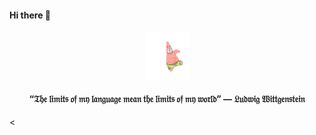 <h4>Hi there 👋 </h4>
<h4 align='center'><img src='/secret/patrick.gif' width='70px'/></h4> 
<h4 align='center'>“𝔗𝔥𝔢 𝔩𝔦𝔪𝔦𝔱𝔰 𝔬𝔣 𝔪𝔶 𝔩𝔞𝔫𝔤𝔲𝔞𝔤𝔢 𝔪𝔢𝔞𝔫 𝔱𝔥𝔢 𝔩𝔦𝔪𝔦𝔱𝔰 𝔬𝔣 𝔪𝔶 𝔴𝔬𝔯𝔩𝔡” — 𝔏𝔲𝔡𝔴𝔦𝔤 𝔚𝔦𝔱𝔱𝔤𝔢𝔫𝔰𝔱𝔢𝔦𝔫</h4>

<

<!--
**JordanLong1/JordanLong1** is a ✨ _special_ ✨ repository because its `README.md` (this file) appears on your GitHub profile.

Here are some ideas to get you started:

- 🔭 I’m currently working on ...
- 🌱 I’m currently learning ...
- 👯 I’m looking to collaborate on ...
- 🤔 I’m looking for help with ...
- 💬 Ask me about ...
- 📫 How to reach me: ...
- 😄 Pronouns: ...
- ⚡ Fun fact: ...
-->
